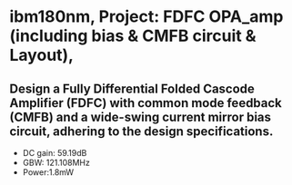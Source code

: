 ibm180nm, 
Project: FDFC OPA_amp (including bias & CMFB circuit & Layout), 
===
Design a Fully Differential Folded Cascode 
Amplifier (FDFC) with common mode feedback 
(CMFB) and a wide-swing current mirror bias 
circuit, adhering to the design 
specifications. 
---
* DC gain: 59.19dB
* GBW: 121.108MHz
* Power:1.8mW



